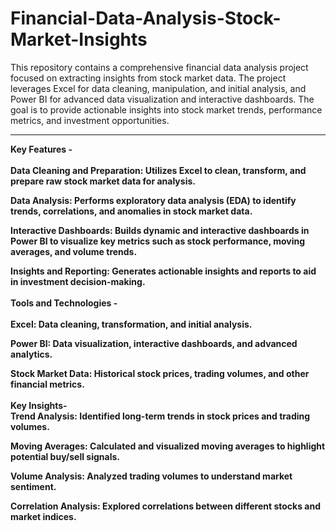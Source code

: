 # Financial-Data-Analysis-Stock-Market-Insights

This repository contains a comprehensive financial data analysis project focused on extracting insights from stock market data. The project leverages Excel for data cleaning, manipulation, and initial analysis, and Power BI for advanced data visualization and interactive dashboards. The goal is to provide actionable insights into stock market trends, performance metrics, and investment opportunities.
<hr>

<b>Key Features - <br>
<br>
Data Cleaning and Preparation: Utilizes Excel to clean, transform, and prepare raw stock market data for analysis.

Data Analysis: Performs exploratory data analysis (EDA) to identify trends, correlations, and anomalies in stock market data.

Interactive Dashboards: Builds dynamic and interactive dashboards in Power BI to visualize key metrics such as stock performance, moving averages, and volume trends.

Insights and Reporting: Generates actionable insights and reports to aid in investment decision-making.
<br>
<br>
Tools and Technologies -<br>
<br>
Excel: Data cleaning, transformation, and initial analysis.

Power BI: Data visualization, interactive dashboards, and advanced analytics.

Stock Market Data: Historical stock prices, trading volumes, and other financial metrics.
<br>
<br>
Key Insights- <br>
Trend Analysis: Identified long-term trends in stock prices and trading volumes.

Moving Averages: Calculated and visualized moving averages to highlight potential buy/sell signals.

Volume Analysis: Analyzed trading volumes to understand market sentiment.

Correlation Analysis: Explored correlations between different stocks and market indices.
